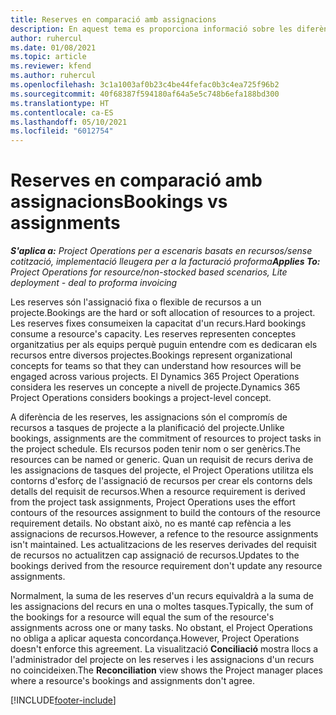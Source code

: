 ```yaml
---
title: Reserves en comparació amb assignacions
description: En aquest tema es proporciona informació sobre les diferències entre les reserves de recursos i les assignacions de recursos.
author: ruhercul
ms.date: 01/08/2021
ms.topic: article
ms.reviewer: kfend
ms.author: ruhercul
ms.openlocfilehash: 3c1a1003af0b23c4be44fefac0b3c4ea725f96b2
ms.sourcegitcommit: 40f68387f594180af64a5e5c748b6efa188bd300
ms.translationtype: HT
ms.contentlocale: ca-ES
ms.lasthandoff: 05/10/2021
ms.locfileid: "6012754"
---
```

# <a name="bookings-vs-assignments"></a><span data-ttu-id="15829-103">Reserves en comparació amb assignacions</span><span class="sxs-lookup"><span data-stu-id="15829-103">Bookings vs assignments</span></span>

<span data-ttu-id="15829-104">_**S'aplica a:** Project Operations per a escenaris basats en recursos/sense cotització, implementació lleugera per a la facturació proforma_</span><span class="sxs-lookup"><span data-stu-id="15829-104">_**Applies To:** Project Operations for resource/non-stocked based scenarios, Lite deployment - deal to proforma invoicing_</span></span>

<span data-ttu-id="15829-105">Les reserves són l'assignació fixa o flexible de recursos a un projecte.</span><span class="sxs-lookup"><span data-stu-id="15829-105">Bookings are the hard or soft allocation of resources to a project.</span></span> <span data-ttu-id="15829-106">Les reserves fixes consumeixen la capacitat d'un recurs.</span><span class="sxs-lookup"><span data-stu-id="15829-106">Hard bookings consume a resource's capacity.</span></span> <span data-ttu-id="15829-107">Les reserves representen conceptes organitzatius per als equips perquè puguin entendre com es dedicaran els recursos entre diversos projectes.</span><span class="sxs-lookup"><span data-stu-id="15829-107">Bookings represent organizational concepts for teams so that they can understand how resources will be engaged across various projects.</span></span> <span data-ttu-id="15829-108">El Dynamics 365 Project Operations considera les reserves un concepte a nivell de projecte.</span><span class="sxs-lookup"><span data-stu-id="15829-108">Dynamics 365 Project Operations considers bookings a project-level concept.</span></span> 

<span data-ttu-id="15829-109">A diferència de les reserves, les assignacions són el compromís de recursos a tasques de projecte a la planificació del projecte.</span><span class="sxs-lookup"><span data-stu-id="15829-109">Unlike bookings, assignments are the commitment of resources to project tasks in the project schedule.</span></span> <span data-ttu-id="15829-110">Els recursos poden tenir nom o ser genèrics.</span><span class="sxs-lookup"><span data-stu-id="15829-110">The resources can be named or generic.</span></span>  <span data-ttu-id="15829-111">Quan un requisit de recurs deriva de les assignacions de tasques del projecte, el Project Operations utilitza els contorns d'esforç de l'assignació de recursos per crear els contorns dels detalls del requisit de recursos.</span><span class="sxs-lookup"><span data-stu-id="15829-111">When a resource requirement is derived from the project task assignments, Project Operations uses the effort contours of the resources assignment to build the contours of the resource requirement details.</span></span> <span data-ttu-id="15829-112">No obstant això, no es manté cap refència a les assignacions de recursos.</span><span class="sxs-lookup"><span data-stu-id="15829-112">However, a refence to the resource assignments isn't maintained.</span></span> <span data-ttu-id="15829-113">Les actualitzacions de les reserves derivades del requisit de recursos no actualitzen cap assignació de recursos.</span><span class="sxs-lookup"><span data-stu-id="15829-113">Updates to the bookings derived from the resource requirement don't update any resource assignments.</span></span>

<span data-ttu-id="15829-114">Normalment, la suma de les reserves d'un recurs equivaldrà a la suma de les assignacions del recurs en una o moltes tasques.</span><span class="sxs-lookup"><span data-stu-id="15829-114">Typically, the sum of the bookings for a resource will equal the sum of the resource's assignments across one or many tasks.</span></span> <span data-ttu-id="15829-115">No obstant, el Project Operations no obliga a aplicar aquesta concordança.</span><span class="sxs-lookup"><span data-stu-id="15829-115">However, Project Operations doesn't enforce this agreement.</span></span> <span data-ttu-id="15829-116">La visualització **Conciliació** mostra llocs a l'administrador del projecte on les reserves i les assignacions d'un recurs no coincideixen.</span><span class="sxs-lookup"><span data-stu-id="15829-116">The **Reconciliation** view shows the Project manager places where a resource's bookings and assignments don't agree.</span></span>




[!INCLUDE[footer-include](../includes/footer-banner.md)]